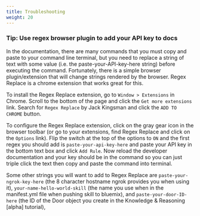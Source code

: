 ```yaml
---
title: Troubleshooting
weight: 20
---
```


### Tip: Use regex browser plugin to add your API key to docs

In the documentation, there are many commands that you must copy and paste to your command line terminal, but you need to replace a string of text with some value (i.e. the paste-your-API-key-here string) before executing the command.  Fortunately, there is a simple browser plugin/extension that will change strings rendered by the browser.  Regex Replace is a chrome extension that works great for this.

To install the Regex Replace extension, go to `Window > Extensions` in Chrome.  Scroll to the bottom of the page and click the `Get more extensions` link.  Search for `Regex Replace` by Jack Kingsman and click the `ADD TO CHROME` button.

To configure the Regex Replace extension, click on the gray gear icon in the browser toolbar (or go to your extensions, find Regex Replace and click on the `Options` link).  Flip the switch at the top of the options to `ON` and the first regex you should add is `paste-your-api-key-here` and paste your API key in the bottom text box and click `Add Rule`.  Now reload the developer documentation and your key should be in the command so you can just triple click the text then copy and paste the command into terminal.

Some other strings you will want to add to Regex Replace are `paste-your-ngrok-key-here` (the 8 character hostname ngrok provides you when using it), `your-name-hello-world-skill` (the name you use when in the manifest.yml file when pushing skill to bluemix), and `paste-your-door-ID-here` (the ID of the Door object you create in the Knowledge & Reasoning [alpha] tutorial),
